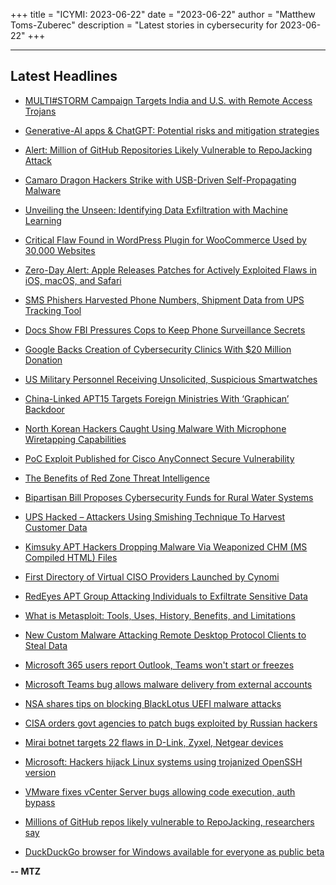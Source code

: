 +++
title = "ICYMI: 2023-06-22"
date = "2023-06-22"
author = "Matthew Toms-Zuberec"
description = "Latest stories in cybersecurity for 2023-06-22"
+++

---------------------------------------------------------------------------
## Latest Headlines
- [MULTI#STORM Campaign Targets India and U.S. with Remote Access Trojans](https://thehackernews.com/2023/06/multistorm-campaign-targets-india-and.html)

- [Generative-AI apps & ChatGPT: Potential risks and mitigation strategies](https://thehackernews.com/2023/06/generative-ai-apps-chatgpt-potential.html)

- [Alert: Million of GitHub Repositories Likely Vulnerable to RepoJacking Attack](https://thehackernews.com/2023/06/alert-million-of-github-repositories.html)

- [Camaro Dragon Hackers Strike with USB-Driven Self-Propagating Malware](https://thehackernews.com/2023/06/camaro-dragon-hackers-strike-with-usb.html)

- [Unveiling the Unseen: Identifying Data Exfiltration with Machine Learning](https://thehackernews.com/2023/06/unveiling-unseen-identifying-data.html)

- [Critical Flaw Found in WordPress Plugin for WooCommerce Used by 30,000 Websites](https://thehackernews.com/2023/06/critical-flaw-found-in-wordpress-plugin.html)

- [Zero-Day Alert: Apple Releases Patches for Actively Exploited Flaws in iOS, macOS, and Safari](https://thehackernews.com/2023/06/zero-day-alert-apple-releases-patches.html)

- [SMS Phishers Harvested Phone Numbers, Shipment Data from UPS Tracking Tool](https://krebsonsecurity.com/2023/06/sms-phishers-harvested-phone-numbers-shipment-data-from-ups-tracking-tool/)

- [Docs Show FBI Pressures Cops to Keep Phone Surveillance Secrets](https://www.wired.com/story/fbi-cell-site-simulator-stingray-secrecy/)

- [Google Backs Creation of Cybersecurity Clinics With $20 Million Donation](https://www.securityweek.com/google-backs-creation-of-cybersecurity-clinics-with-20-million-donation/)

- [US Military Personnel Receiving Unsolicited, Suspicious Smartwatches](https://www.securityweek.com/us-military-personnel-receiving-unsolicited-suspicious-smartwatches/)

- [China-Linked APT15 Targets Foreign Ministries With ‘Graphican’ Backdoor](https://www.securityweek.com/china-linked-apt15-targets-foreign-ministries-with-graphican-backdoor/)

- [North Korean Hackers Caught Using Malware With Microphone Wiretapping Capabilities](https://www.securityweek.com/north-korean-hackers-caught-malware-with-microphone-wiretapping-capabilities/)

- [PoC Exploit Published for Cisco AnyConnect Secure Vulnerability](https://www.securityweek.com/poc-exploit-published-for-cisco-anyconnect-secure-vulnerability/)

- [The Benefits of Red Zone Threat Intelligence](https://www.securityweek.com/the-benefits-of-red-zone-threat-intelligence/)

- [Bipartisan Bill Proposes Cybersecurity Funds for Rural Water Systems](https://www.securityweek.com/bipartisan-bill-proposes-cybersecurity-funds-for-rural-water-systems/)

- [UPS Hacked – Attackers Using Smishing Technique To Harvest Customer Data](https://cybersecuritynews.com/ups-hacked/)

- [Kimsuky APT Hackers Dropping Malware Via Weaponized CHM (MS Compiled HTML) Files](https://cybersecuritynews.com/kimsuky-apt-hackers-dropping-malware-via-cms-files/)

- [First Directory of Virtual CISO Providers Launched by Cynomi](https://cybersecuritynews.com/first-directory-of-virtual-ciso-providers-launched-by-cynomi/)

- [RedEyes APT Group Attacking Individuals to Exfiltrate Sensitive Data](https://cybersecuritynews.com/redeyes-apt-group/)

- [What is Metasploit: Tools, Uses, History, Benefits, and Limitations](https://cybersecuritynews.com/what-is-metasploit/)

- [New Custom Malware Attacking Remote Desktop Protocol Clients to Steal Data](https://cybersecuritynews.com/malware-attacking-remote-desktop/)

- [Microsoft 365 users report Outlook, Teams won't start or freezes](https://www.bleepingcomputer.com/news/security/microsoft-365-users-report-outlook-teams-wont-start-or-freezes/)

- [Microsoft Teams bug allows malware delivery from external accounts](https://www.bleepingcomputer.com/news/security/microsoft-teams-bug-allows-malware-delivery-from-external-accounts/)

- [NSA shares tips on blocking BlackLotus UEFI malware attacks](https://www.bleepingcomputer.com/news/security/nsa-shares-tips-on-blocking-blacklotus-uefi-malware-attacks/)

- [CISA orders govt agencies to patch bugs exploited by Russian hackers](https://www.bleepingcomputer.com/news/security/cisa-orders-govt-agencies-to-patch-bugs-exploited-by-russian-hackers/)

- [Mirai botnet targets 22 flaws in D-Link, Zyxel, Netgear devices](https://www.bleepingcomputer.com/news/security/mirai-botnet-targets-22-flaws-in-d-link-zyxel-netgear-devices/)

- [Microsoft: Hackers hijack Linux systems using trojanized OpenSSH version](https://www.bleepingcomputer.com/news/security/microsoft-hackers-hijack-linux-systems-using-trojanized-openssh-version/)

- [VMware fixes vCenter Server bugs allowing code execution, auth bypass](https://www.bleepingcomputer.com/news/security/vmware-fixes-vcenter-server-bugs-allowing-code-execution-auth-bypass/)

- [Millions of GitHub repos likely vulnerable to RepoJacking, researchers say](https://www.bleepingcomputer.com/news/security/millions-of-github-repos-likely-vulnerable-to-repojacking-researchers-say/)

- [DuckDuckGo browser for Windows available for everyone as public beta](https://www.bleepingcomputer.com/news/security/duckduckgo-browser-for-windows-available-for-everyone-as-public-beta/)

**-- MTZ**
